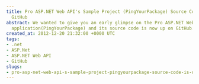 ```yaml
---
title: Pro ASP.NET Web API's Sample Project (PingYourPackage) Source Code is Up on
  GitHub
abstract: We wanted to give you an early glimpse on the Pro ASP.NET Web API's sample
  application(PingYourPackage) and its source code is now up on GitHub.
created_at: 2012-12-20 21:32:00 +0000 UTC
tags:
- .net
- ASP.Net
- ASP.NET Web API
- GitHub
slugs:
- pro-asp-net-web-api-s-sample-project-pingyourpackage-source-code-is-up-on-github
---
```

